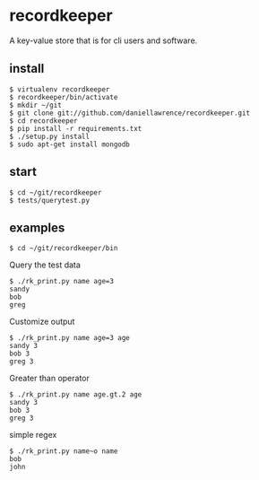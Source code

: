 recordkeeper
============

A key-value store that is for cli users and software.

install
--------

    $ virtualenv recordkeeper
    $ recordkeeper/bin/activate
    $ mkdir ~/git
    $ git clone git://github.com/daniellawrence/recordkeeper.git
    $ cd recordkeeper
    $ pip install -r requirements.txt
    $ ./setup.py install
    $ sudo apt-get install mongodb

start
-----

    $ cd ~/git/recordkeeper
    $ tests/querytest.py

examples
--------

    $ cd ~/git/recordkeeper/bin

Query the test data

    $ ./rk_print.py name age=3
    sandy
    bob
    greg

Customize output

    $ ./rk_print.py name age=3 age
    sandy 3
    bob 3
    greg 3

Greater than operator

    $ ./rk_print.py name age.gt.2 age
    sandy 3
    bob 3
    greg 3

simple regex

    $ ./rk_print.py name~o name
    bob
    john




    